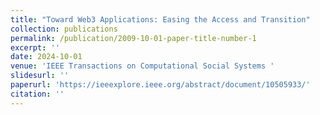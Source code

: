 ```yaml
---
title: "Toward Web3 Applications: Easing the Access and Transition"
collection: publications
permalink: /publication/2009-10-01-paper-title-number-1
excerpt: ''
date: 2024-10-01
venue: 'IEEE Transactions on Computational Social Systems '
slidesurl: ''
paperurl: 'https://ieeexplore.ieee.org/abstract/document/10505933/'
citation: ''
---
```






